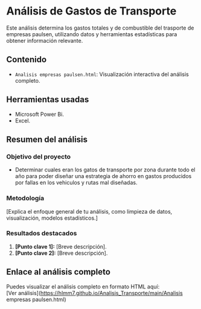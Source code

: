 # Análisis de Gastos de Transporte 

Este análisis determina los gastos totales y de combustible del trasporte de empresas paulsen, utilizando datos y herramientas estadísticas para obtener información relevante.

## Contenido
- `Analisis empresas paulsen.html`: Visualización interactiva del análisis completo.

## Herramientas usadas
- Microsoft Power Bi.
- Excel.

## Resumen del análisis
### Objetivo del proyecto
- Determinar cuales eran los gatos de transporte por zona durante todo el año para poder diseñar una estrategia de ahorro en gastos producidos por fallas en los vehiculos y rutas mal diseñadas. 

### Metodología
[Explica el enfoque general de tu análisis, como limpieza de datos, visualización, modelos estadísticos.]

### Resultados destacados
1. **[Punto clave 1]:** [Breve descripción].
2. **[Punto clave 2]:** [Breve descripción].

## Enlace al análisis completo
Puedes visualizar el análisis completo en formato HTML aquí:  
[Ver análisis](https://hlmm7.github.io/Analisis_Transporte/main/Analisis empresas paulsen.html)

